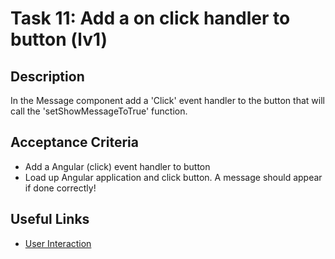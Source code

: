 # Task 11: Add a on click handler to button (lv1)

## Description
In the Message component add a 'Click' event handler to the button that will call the 'setShowMessageToTrue' function.



## Acceptance Criteria
- Add a Angular (click) event handler to button
- Load up Angular application and click button. A message should appear if done correctly!

## Useful Links
- [User Interaction](https://angular.dev/essentials/handling-user-interaction)
